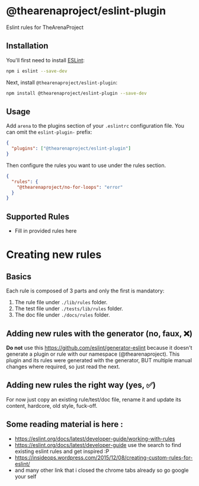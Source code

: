 # @thearenaproject/eslint-plugin

Eslint rules for TheArenaProject

## Installation

You'll first need to install [ESLint](https://eslint.org/):

```sh
npm i eslint --save-dev
```

Next, install `@thearenaproject/eslint-plugin`:

```sh
npm install @thearenaproject/eslint-plugin --save-dev
```

## Usage

Add `arena` to the plugins section of your `.eslintrc` configuration file. You can omit the `eslint-plugin-` prefix:

```json
{
  "plugins": ["@thearenaproject/eslint-plugin"]
}
```

Then configure the rules you want to use under the rules section.

```json
{
  "rules": {
    "@thearenaproject/no-for-loops": "error"
  }
}
```

## Supported Rules

- Fill in provided rules here

# Creating new rules

## Basics

Each rule is composed of 3 parts and only the first is mandatory:

1. The rule file under `./lib/rules` folder.
2. The test file under `./tests/lib/rules` folder.
3. The doc file under `./docs/rules` folder.

## Adding new rules with the generator (no, faux, ❌)

**Do not** use this https://github.com/eslint/generator-eslint because it doesn't generate a plugin or rule with our namespace (@thearenaproject). This plugin and its rules were generated with the generator, BUT multiple manual changes where required, so just read the next.

## Adding new rules the right way (yes, ✅)

For now just copy an existing rule/test/doc file, rename it and update its content, hardcore, old style, fuck-off.

## Some reading material is here :

- https://eslint.org/docs/latest/developer-guide/working-with-rules
- https://eslint.org/docs/latest/developer-guide use the search to find existing eslint rules and get inspired :P
- https://insideops.wordpress.com/2015/12/08/creating-custom-rules-for-eslint/
- and many other link that i closed the chrome tabs already so go google your self
